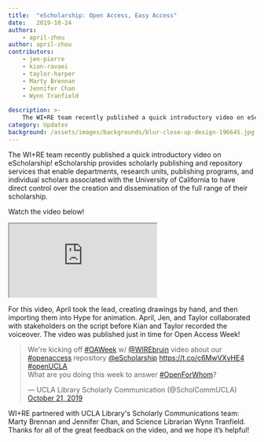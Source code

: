 ```yaml
---
title:  "eScholarship: Open Access, Easy Access"
date:   2019-10-24
authors:
    - april-zhou
author: april-zhou
contributors:
    - jen-pierre
    - kian-ravaei
    - taylor-harper
    - Marty Brennan
    - Jennifer Chan
    - Wynn Tranfield
    
description: >-
    The WI+RE team recently published a quick introductory video on eScholarship.
category: Updates
background: /assets/images/backgrounds/blur-close-up-design-196645.jpg
---
```


The WI+RE team recently published a quick introductory video on eScholarship! eScholarship provides scholarly publishing and repository services that enable departments, research units, publishing programs, and individual scholars associated with the University of California to have direct control over the creation and dissemination of the full range of their scholarship. 

Watch the video below!

<div class="embed-responsive embed-responsive-16by9">
  <iframe class="embed-responsive-item" src="https://www.youtube.com/embed/tE6g1yHJmDM" allowfullscreen></iframe>
</div>

For this video, April took the lead, creating drawings by hand, and then importing them into Hype for animation. April, Jen, and Taylor collaborated with stakeholders on the script before Kian and Taylor recorded the voiceover. The video was published just in time for Open Access Week!

<blockquote class="twitter-tweet tw-align-center" data-lang="en"><p lang="en" dir="ltr">We&#39;re kicking off <a href="https://twitter.com/hashtag/OAWeek?src=hash&amp;ref_src=twsrc%5Etfw">#OAWeek</a> w/ <a href="https://twitter.com/WIREbruin?ref_src=twsrc%5Etfw">@WIREbruin</a> video about our <a href="https://twitter.com/hashtag/openaccess?src=hash&amp;ref_src=twsrc%5Etfw">#openaccess</a> repository <a href="https://twitter.com/eScholarship?ref_src=twsrc%5Etfw">@eScholarship</a> <a href="https://t.co/c6MwVXyHE4">https://t.co/c6MwVXyHE4</a> <a href="https://twitter.com/hashtag/openUCLA?src=hash&amp;ref_src=twsrc%5Etfw">#openUCLA</a><br>What are you doing this week to answer <a href="https://twitter.com/hashtag/OpenForWhom?src=hash&amp;ref_src=twsrc%5Etfw">#OpenForWhom</a>?</p>&mdash; UCLA Library Scholarly Communication (@ScholCommUCLA) <a href="https://twitter.com/ScholCommUCLA/status/1186318981151375362?ref_src=twsrc%5Etfw">October 21, 2019</a></blockquote>
<script async src="https://platform.twitter.com/widgets.js" charset="utf-8"></script>

WI+RE partnered with UCLA Library's Scholarly Communications team: Marty Brennan and Jennifer Chan, and Science Librarian Wynn Tranfield. Thanks for all of the great feedback on the video, and we hope it’s helpful!

